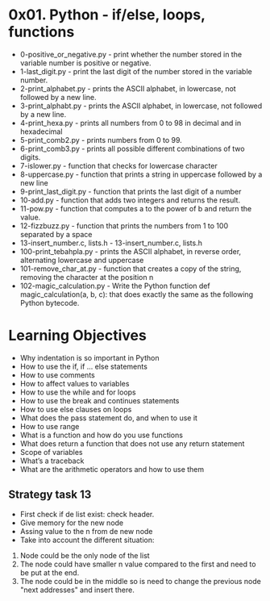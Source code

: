 # 0x01. Python - if/else, loops, functions
- 0-positive_or_negative.py - print whether the number stored in the variable number is positive or negative.
- 1-last_digit.py - print the last digit of the number stored in the variable number.
- 2-print_alphabet.py - prints the ASCII alphabet, in lowercase, not followed by a new line.
- 3-print_alphabt.py - prints the ASCII alphabet, in lowercase, not followed by a new line.
- 4-print_hexa.py - prints all numbers from 0 to 98 in decimal and in hexadecimal 
- 5-print_comb2.py - prints numbers from 0 to 99.
- 6-print_comb3.py - prints all possible different combinations of two digits.
- 7-islower.py - function that checks for lowercase character
- 8-uppercase.py - function that prints a string in uppercase followed by a new line
- 9-print_last_digit.py - function that prints the last digit of a number
- 10-add.py - function that adds two integers and returns the result.
- 11-pow.py - function that computes a to the power of b and return the value.
- 12-fizzbuzz.py - function that prints the numbers from 1 to 100 separated by a space
- 13-insert_number.c, lists.h - 13-insert_number.c, lists.h
- 100-print_tebahpla.py - prints the ASCII alphabet, in reverse order, alternating lowercase and uppercase 
- 101-remove_char_at.py - function that creates a copy of the string, removing the character at the position n
- 102-magic_calculation.py - Write the Python function def magic_calculation(a, b, c): that does exactly the same as the following Python bytecode.
# Learning Objectives
- Why indentation is so important in Python
- How to use the if, if ... else statements
- How to use comments
- How to affect values to variables
- How to use the while and for loops
- How to use the break and continues statements
- How to use else clauses on loops
- What does the pass statement do, and when to use it
- How to use range
- What is a function and how do you use functions
- What does return a function that does not use any return statement
- Scope of variables
- What’s a traceback
- What are the arithmetic operators and how to use them
## Strategy task 13
- First check if de list exist: check header.
- Give memory for the new node
- Assing value to the n from de new node
- Take into account the different situation:
1. Node could be the only node of the list
2. The node could have smaller n value compared to the first and need to be put at the end.
3. The node could be in the middle so is need to change the previous node "next addresses" and insert there.
